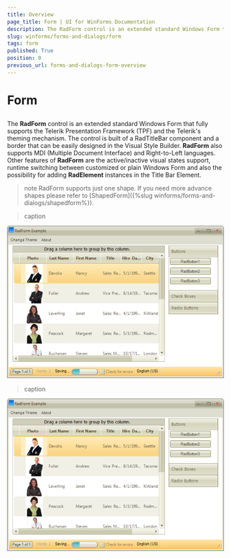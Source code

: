```yaml
---
title: Overview
page_title: Form | UI for WinForms Documentation
description: The RadForm control is an extended standard Windows Form that fully supports the Telerik Presentation Framework (TPF) and the Telerik's theming mechanism.
slug: winforms/forms-and-dialogs/form
tags: form
published: True
position: 0
previous_url: forms-and-dialogs-form-overview
---
```


# Form
 
## 

The __RadForm__ control is an extended standard Windows Form that fully supports the Telerik Presentation Framework (TPF) and the Telerik's theming mechanism. The control is built of a RadTitleBar component and a border that can be easily designed in the Visual Style Builder. __RadForm__ also supports MDI (Multiple Document Interface) and Right-to-Left languages. Other features of __RadForm__ are the active/inactive visual states support, runtime switching between customized or plain Windows Form and also the possibility for adding __RadElement__ instances in the Title Bar Element.

>note RadForm supports just one shape. If you need more advance shapes please refer to [ShapedForm]({%slug winforms/forms-and-dialogs/shapedform%}).
>
 
>caption 

![forms-and-dialogs-form-overview 001](images/forms-and-dialogs-form-overview001.png)
 

>caption 

![forms-and-dialogs-form-overview 001](images/forms-and-dialogs-form-overview001.png)


